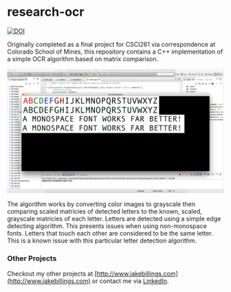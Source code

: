 # research-ocr

[![DOI](https://zenodo.org/badge/95834998.svg)](https://zenodo.org/badge/latestdoi/95834998)

Originally completed as a final project for CSCI261 via correspondence at Colorado School of Mines, this repository contains a C++ implementation of a simple OCR algorithm based on matrix comparison.

![screenshot](imgs/screenshot.png)

The algorithm works by converting color images to grayscale then comparing scaled matricies of detected letters to the known, scaled, grayscale matricies of each letter. Letters are detected using a simple edge detecting algorithm. This presents issues when using non-monospace fonts. Letters that touch each other are considered to be the same letter. This is a known issue with this particular letter detection algorithm.

### Other Projects ###
Checkout my other projects at [http://www.jakebillings.com](http://www.jakebillings.com) or contact me via [LinkedIn](https://www.linkedin.com/in/jake-billings/).